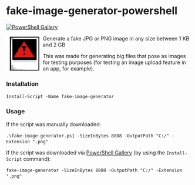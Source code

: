 # fake-image-generator-powershell

[![PowerShell Gallery](https://img.shields.io/powershellgallery/v/fake-image-generator)](https://www.powershellgallery.com/packages/fake-image-generator/)



<img align="left" width="100" height="100" src="fake-image-generator.png">

Generate a fake JPG or PNG image in any size between 1 KB and 2 GB

This was made for generating big files that pose as images for testing purposes (for testing an image upload feature in an app, for example).

### Installation

```
Install-Script -Name fake-image-generator
```

### Usage

If the script was manually downloaded:

```
.\fake-image-generator.ps1 -SizeInBytes 8888 -OutputPath "C:/" -Extension ".png"
```

If the script was downloaded via [PowerShell Gallery](https://www.powershellgallery.com/) (by using the `Install-Script` command):

```
fake-image-generator -SizeInBytes 8888 -OutputPath "C:/" -Extension ".png"
```

